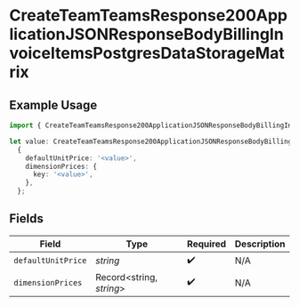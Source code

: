 # CreateTeamTeamsResponse200ApplicationJSONResponseBodyBillingInvoiceItemsPostgresDataStorageMatrix

## Example Usage

```typescript
import { CreateTeamTeamsResponse200ApplicationJSONResponseBodyBillingInvoiceItemsPostgresDataStorageMatrix } from '@vercel/client/models/operations';

let value: CreateTeamTeamsResponse200ApplicationJSONResponseBodyBillingInvoiceItemsPostgresDataStorageMatrix =
  {
    defaultUnitPrice: '<value>',
    dimensionPrices: {
      key: '<value>',
    },
  };
```

## Fields

| Field              | Type                     | Required           | Description |
| ------------------ | ------------------------ | ------------------ | ----------- |
| `defaultUnitPrice` | _string_                 | :heavy_check_mark: | N/A         |
| `dimensionPrices`  | Record<string, _string_> | :heavy_check_mark: | N/A         |
